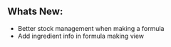 Whats New:
----------------------
- Better stock management when making a formula
- Add ingredient info in formula making  view
